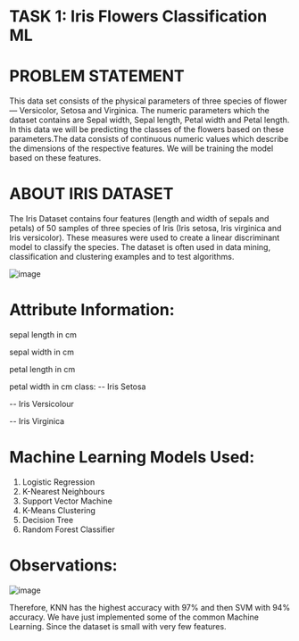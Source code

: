 # TASK 1: Iris Flowers Classification ML

# PROBLEM STATEMENT
This data set consists of the physical parameters of three species of flower — Versicolor, Setosa and Virginica. The numeric parameters which the dataset contains are Sepal width, Sepal length, Petal width and Petal length. In this data we will be predicting the classes of the flowers based on these parameters.The data consists of continuous numeric values which describe the dimensions of the respective features. We will be training the model based on these features.

# ABOUT IRIS DATASET
The Iris Dataset contains four features (length and width of sepals and petals) of 50 samples of three species of Iris (Iris setosa, Iris virginica and Iris versicolor). These measures were used to create a linear discriminant model to classify the species. The dataset is often used in data mining, classification and clustering examples and to test algorithms.

![image](https://user-images.githubusercontent.com/69342524/128594867-45c0bd9b-9aa9-4fbc-af7c-8b36e391faab.png)

# Attribute Information:
sepal length in cm

sepal width in cm

petal length in cm

petal width in cm
class:
-- Iris Setosa

-- Iris Versicolour

-- Iris Virginica

# Machine Learning Models Used:
1. Logistic Regression
2. K-Nearest Neighbours
3. Support Vector Machine
4. K-Means Clustering
5. Decision Tree
6. Random Forest Classifier

# Observations:
![image](https://user-images.githubusercontent.com/69342524/128594893-3559fa90-bc4d-471e-ad90-ac31349f9f78.png)

Therefore, KNN has the highest accuracy with 97% and then SVM with 94% accuracy. We have just implemented some of the common Machine Learning. Since the dataset is small with very few features.
